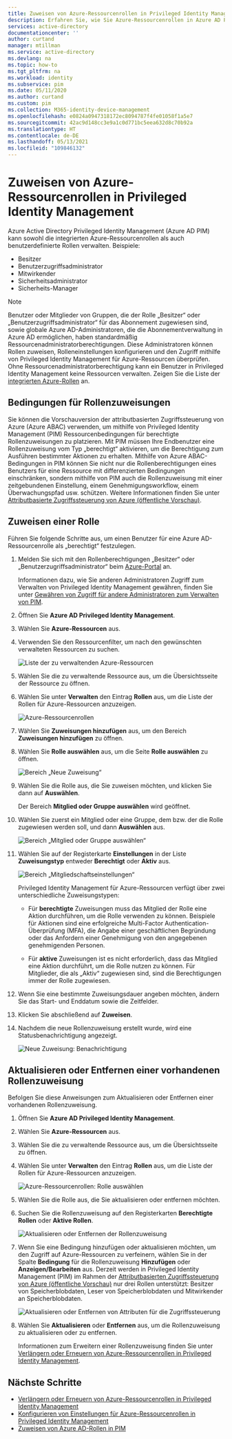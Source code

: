 ```yaml
---
title: Zuweisen von Azure-Ressourcenrollen in Privileged Identity Management – Azure Active Directory | Microsoft-Dokumentation
description: Erfahren Sie, wie Sie Azure-Ressourcenrollen in Azure AD Privileged Identity Management (PIM) zuweisen.
services: active-directory
documentationcenter: ''
author: curtand
manager: mtillman
ms.service: active-directory
ms.devlang: na
ms.topic: how-to
ms.tgt_pltfrm: na
ms.workload: identity
ms.subservice: pim
ms.date: 05/11/2020
ms.author: curtand
ms.custom: pim
ms.collection: M365-identity-device-management
ms.openlocfilehash: e0824a0947318172ec8094787f4fe01058f1a5e7
ms.sourcegitcommit: 42ac9d148cc3e9a1c0d771bc5eea632d8c70b92a
ms.translationtype: HT
ms.contentlocale: de-DE
ms.lasthandoff: 05/13/2021
ms.locfileid: "109846132"
---
```

# <a name="assign-azure-resource-roles-in-privileged-identity-management"></a>Zuweisen von Azure-Ressourcenrollen in Privileged Identity Management

Azure Active Directory Privileged Identity Management (Azure AD PIM) kann sowohl die integrierten Azure-Ressourcenrollen als auch benutzerdefinierte Rollen verwalten. Beispiele:

- Besitzer
- Benutzerzugriffsadministrator
- Mitwirkender
- Sicherheitsadministrator
- Sicherheits-Manager

> [!NOTE]
> Benutzer oder Mitglieder von Gruppen, die der Rolle „Besitzer“ oder „Benutzerzugriffsadministrator“ für das Abonnement zugewiesen sind, sowie globale Azure AD-Administratoren, die die Abonnementverwaltung in Azure AD ermöglichen, haben standardmäßig Ressourcenadministratorberechtigungen. Diese Administratoren können Rollen zuweisen, Rolleneinstellungen konfigurieren und den Zugriff mithilfe von Privileged Identity Management für Azure-Ressourcen überprüfen. Ohne Ressourcenadministratorberechtigung kann ein Benutzer in Privileged Identity Management keine Ressourcen verwalten. Zeigen Sie die Liste der [integrierten Azure-Rollen](../../role-based-access-control/built-in-roles.md) an.

## <a name="role-assignment-conditions"></a>Bedingungen für Rollenzuweisungen

Sie können die Vorschauversion der attributbasierten Zugriffssteuerung von Azure (Azure ABAC) verwenden, um mithilfe von Privileged Identity Management (PIM) Ressourcenbedingungen für berechtigte Rollenzuweisungen zu platzieren. Mit PIM müssen Ihre Endbenutzer eine Rollenzuweisung vom Typ „berechtigt“ aktivieren, um die Berechtigung zum Ausführen bestimmter Aktionen zu erhalten. Mithilfe von Azure ABAC-Bedingungen in PIM können Sie nicht nur die Rollenberechtigungen eines Benutzers für eine Ressource mit differenzierten Bedingungen einschränken, sondern mithilfe von PIM auch die Rollenzuweisung mit einer zeitgebundenen Einstellung, einem Genehmigungsworkflow, einem Überwachungspfad usw. schützen. Weitere Informationen finden Sie unter [Attributbasierte Zugriffssteuerung von Azure (öffentliche Vorschau)](../../role-based-access-control/conditions-overview.md).

## <a name="assign-a-role"></a>Zuweisen einer Rolle

Führen Sie folgende Schritte aus, um einen Benutzer für eine Azure AD-Ressourcenrolle als „berechtigt“ festzulegen.

1. Melden Sie sich mit den Rollenberechtigungen „Besitzer“ oder „Benutzerzugriffsadministrator“ beim [Azure-Portal](https://portal.azure.com/) an.

    Informationen dazu, wie Sie anderen Administratoren Zugriff zum Verwalten von Privileged Identity Management gewähren, finden Sie unter [Gewähren von Zugriff für andere Administratoren zum Verwalten von PIM](pim-how-to-give-access-to-pim.md).

1. Öffnen Sie **Azure AD Privileged Identity Management**.

1. Wählen Sie **Azure-Ressourcen** aus.

1. Verwenden Sie den Ressourcenfilter, um nach den gewünschten verwalteten Ressourcen zu suchen.

    ![Liste der zu verwaltenden Azure-Ressourcen](./media/pim-resource-roles-assign-roles/resources-list.png)

1. Wählen Sie die zu verwaltende Ressource aus, um die Übersichtsseite der Ressource zu öffnen.

1. Wählen Sie unter **Verwalten** den Eintrag **Rollen** aus, um die Liste der Rollen für Azure-Ressourcen anzuzeigen.

    ![Azure-Ressourcenrollen](./media/pim-resource-roles-assign-roles/resources-roles.png)

1. Wählen Sie **Zuweisungen hinzufügen** aus, um den Bereich **Zuweisungen hinzufügen** zu öffnen.

1. Wählen Sie **Rolle auswählen** aus, um die Seite **Rolle auswählen** zu öffnen.

    ![Bereich „Neue Zuweisung“](./media/pim-resource-roles-assign-roles/resources-select-role.png)

1. Wählen Sie die Rolle aus, die Sie zuweisen möchten, und klicken Sie dann auf **Auswählen**.

    Der Bereich **Mitglied oder Gruppe auswählen** wird geöffnet.

1. Wählen Sie zuerst ein Mitglied oder eine Gruppe, dem bzw. der die Rolle zugewiesen werden soll, und dann **Auswählen** aus.

    ![Bereich „Mitglied oder Gruppe auswählen“](./media/pim-resource-roles-assign-roles/resources-select-member-or-group.png)

1. Wählen Sie auf der Registerkarte **Einstellungen** in der Liste **Zuweisungstyp** entweder **Berechtigt** oder **Aktiv** aus.

    ![Bereich „Mitgliedschaftseinstellungen“](./media/pim-resource-roles-assign-roles/resources-membership-settings-type.png)

    Privileged Identity Management für Azure-Ressourcen verfügt über zwei unterschiedliche Zuweisungstypen:

    - Für **berechtigte** Zuweisungen muss das Mitglied der Rolle eine Aktion durchführen, um die Rolle verwenden zu können. Beispiele für Aktionen sind eine erfolgreiche Multi-Factor Authentication-Überprüfung (MFA), die Angabe einer geschäftlichen Begründung oder das Anfordern einer Genehmigung von den angegebenen genehmigenden Personen.

    - Für **aktive** Zuweisungen ist es nicht erforderlich, dass das Mitglied eine Aktion durchführt, um die Rolle nutzen zu können. Für Mitglieder, die als „Aktiv“ zugewiesen sind, sind die Berechtigungen immer der Rolle zugewiesen.

1. Wenn Sie eine bestimmte Zuweisungsdauer angeben möchten, ändern Sie das Start- und Enddatum sowie die Zeitfelder.

1. Klicken Sie abschließend auf **Zuweisen**.

1. Nachdem die neue Rollenzuweisung erstellt wurde, wird eine Statusbenachrichtigung angezeigt.

    ![Neue Zuweisung: Benachrichtigung](./media/pim-resource-roles-assign-roles/resources-new-assignment-notification.png)

## <a name="update-or-remove-an-existing-role-assignment"></a>Aktualisieren oder Entfernen einer vorhandenen Rollenzuweisung

Befolgen Sie diese Anweisungen zum Aktualisieren oder Entfernen einer vorhandenen Rollenzuweisung.

1. Öffnen Sie **Azure AD Privileged Identity Management**.

1. Wählen Sie **Azure-Ressourcen** aus.

1. Wählen Sie die zu verwaltende Ressource aus, um die Übersichtsseite zu öffnen.

1. Wählen Sie unter **Verwalten** den Eintrag **Rollen** aus, um die Liste der Rollen für Azure-Ressourcen anzuzeigen.

    ![Azure-Ressourcenrollen: Rolle auswählen](./media/pim-resource-roles-assign-roles/resources-update-select-role.png)

1. Wählen Sie die Rolle aus, die Sie aktualisieren oder entfernen möchten.

1. Suchen Sie die Rollenzuweisung auf den Registerkarten **Berechtigte Rollen** oder **Aktive Rollen**.

    ![Aktualisieren oder Entfernen der Rollenzuweisung](./media/pim-resource-roles-assign-roles/resources-update-remove.png)

1. Wenn Sie eine Bedingung hinzufügen oder aktualisieren möchten, um den Zugriff auf Azure-Ressourcen zu verfeinern, wählen Sie in der Spalte **Bedingung** für die Rollenzuweisung **Hinzufügen** oder **Anzeigen/Bearbeiten** aus. Derzeit werden in Privileged Identity Management (PIM) im Rahmen der [Attributbasierten Zugriffssteuerung von Azure (öffentliche Vorschau)](../../role-based-access-control/conditions-overview.md) nur drei Rollen unterstützt: Besitzer von Speicherblobdaten, Leser von Speicherblobdaten und Mitwirkender an Speicherblobdaten.

    ![Aktualisieren oder Entfernen von Attributen für die Zugriffssteuerung](./media/pim-resource-roles-assign-roles/resources-abac-update-remove.png)

1. Wählen Sie **Aktualisieren** oder **Entfernen** aus, um die Rollenzuweisung zu aktualisieren oder zu entfernen.

    Informationen zum Erweitern einer Rollenzuweisung finden Sie unter [Verlängern oder Erneuern von Azure-Ressourcenrollen in Privileged Identity Management](pim-resource-roles-renew-extend.md).

## <a name="next-steps"></a>Nächste Schritte

- [Verlängern oder Erneuern von Azure-Ressourcenrollen in Privileged Identity Management](pim-resource-roles-renew-extend.md)
- [Konfigurieren von Einstellungen für Azure-Ressourcenrollen in Privileged Identity Management](pim-resource-roles-configure-role-settings.md)
- [Zuweisen von Azure AD-Rollen in PIM](pim-how-to-add-role-to-user.md)
